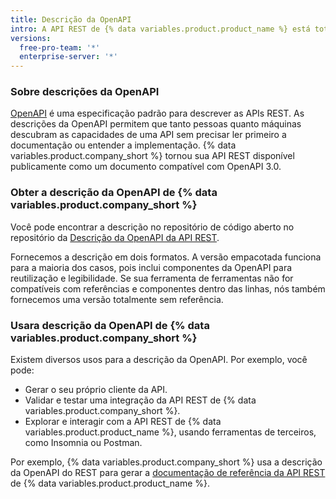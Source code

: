 ```yaml
---
title: Descrição da OpenAPI
intro: A API REST de {% data variables.product.product_name %} está totalmente descrita em um documento compatível com a OpenAPI 3.0.
versions:
  free-pro-team: '*'
  enterprise-server: '*'
---
```


### Sobre descrições da OpenAPI

[OpenAPI](https://swagger.io/docs/specification/about/) é uma especificação padrão para descrever as APIs REST. As descrições da OpenAPI permitem que tanto pessoas quanto máquinas descubram as capacidades de uma API sem precisar ler primeiro a documentação ou entender a implementação. {% data variables.product.company_short %} tornou sua API REST disponível publicamente como um documento compatível com OpenAPI 3.0.

### Obter a descrição da OpenAPI de {% data variables.product.company_short %}

Você pode encontrar a descrição no repositório</a> de código aberto no repositório da [Descrição da OpenAPI da API REST](https://github.com/github/rest-api-description).

Fornecemos a descrição em dois formatos. A versão empacotada funciona para a maioria dos casos, pois inclui componentes da OpenAPI para reutilização e legibilidade. Se sua ferramenta de ferramentas não for compatíveis com referências e componentes dentro das linhas, nós também fornecemos uma versão totalmente sem referência.

### Usara descrição da OpenAPI de {% data variables.product.company_short %}

Existem diversos usos para a descrição da OpenAPI. Por exemplo, você pode:

* Gerar o seu próprio cliente da API.
* Validar e testar uma integração da API REST de {% data variables.product.company_short %}.
* Explorar e interagir com a API REST de {% data variables.product.product_name %}, usando ferramentas de terceiros, como Insomnia ou Postman.

Por exemplo, {% data variables.product.company_short %} usa a descrição da OpenAPI do REST para gerar a [documentação de referência da API REST](/rest/reference) de {% data variables.product.product_name %}.

